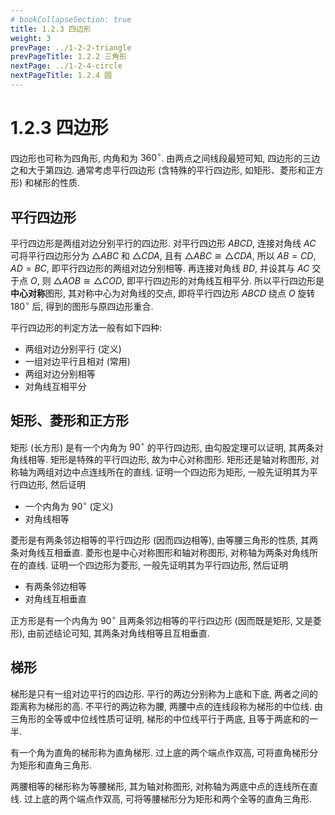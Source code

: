 ```yaml
---
# bookCollapseSection: true
title: 1.2.3 四边形
weight: 3
prevPage: ../1-2-2-triangle
prevPageTitle: 1.2.2 三角形
nextPage: ../1-2-4-circle
nextPageTitle: 1.2.4 圆
---
```


# 1.2.3 四边形

四边形也可称为四角形, 内角和为 $360^\circ$. 由两点之间线段最短可知, 四边形的三边之和大于第四边. 通常考虑平行四边形 (含特殊的平行四边形, 如矩形、菱形和正方形) 和梯形的性质.

## 平行四边形

平行四边形是两组对边分别平行的四边形. 对平行四边形 $ABCD$, 连接对角线 $AC$ 可将平行四边形分为 $\triangle ABC$ 和 $\triangle CDA$, 且有 $\triangle ABC\cong \triangle CDA$, 所以 $AB= CD$, $AD= BC$, 即平行四边形的两组对边分别相等. 再连接对角线 $BD$, 并设其与 $AC$ 交于点 $O$, 则 $\triangle AOB\cong \triangle COD$, 即平行四边形的对角线互相平分. 所以平行四边形是**中心对称**图形, 其对称中心为对角线的交点, 即将平行四边形 $ABCD$ 绕点 $O$ 旋转 $180^\circ$ 后, 得到的图形与原四边形重合.

平行四边形的判定方法一般有如下四种:

- 两组对边分别平行 (定义)
- 一组对边平行且相对 (常用)
- 两组对边分别相等
- 对角线互相平分

## 矩形、菱形和正方形

矩形 (长方形) 是有一个内角为 $90^\circ$ 的平行四边形, 由勾股定理可以证明, 其两条对角线相等. 矩形是特殊的平行四边形, 故为中心对称图形. 矩形还是轴对称图形, 对称轴为两组对边中点连线所在的直线. 证明一个四边形为矩形, 一般先证明其为平行四边形, 然后证明

- 一个内角为 $90^\circ$ (定义)
- 对角线相等

菱形是有两条邻边相等的平行四边形 (因而四边相等), 由等腰三角形的性质, 其两条对角线互相垂直. 菱形也是中心对称图形和轴对称图形, 对称轴为两条对角线所在的直线. 证明一个四边形为菱形, 一般先证明其为平行四边形, 然后证明

- 有两条邻边相等
- 对角线互相垂直

正方形是有一个内角为 $90^\circ$ 且两条邻边相等的平行四边形 (因而既是矩形, 又是菱形), 由前述结论可知, 其两条对角线相等且互相垂直.

## 梯形

梯形是只有一组对边平行的四边形. 平行的两边分别称为上底和下底, 两者之间的距离称为梯形的高. 不平行的两边称为腰, 两腰中点的连线段称为梯形的中位线. 由三角形的全等或中位线性质可证明, 梯形的中位线平行于两底, 且等于两底和的一半.

有一个角为直角的梯形称为直角梯形. 过上底的两个端点作双高, 可将直角梯形分为矩形和直角三角形.

两腰相等的梯形称为等腰梯形, 其为轴对称图形, 对称轴为两底中点的连线所在直线. 过上底的两个端点作双高, 可将等腰梯形分为矩形和两个全等的直角三角形.

